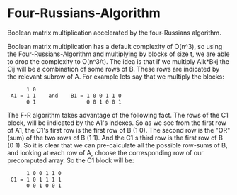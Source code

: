 # Four-Russians-Algorithm
Boolean matrix multiplication accelerated by the four-Russians algorithm.

Boolean matrix multiplication has a default complexity of O(n^3), so using the Four-Russians-Algorithm
and multiplying by blocks of size t, we are able to drop the complexity to O(n^3/t). The idea is that
if we multiply Aik*Bkj the Cij will be a combination of some rows of B. These rows are indicated by the
relevant subrow of A. For example lets say that we multiply the blocks:

          1 0  
     A1 = 1 1    and    B1 = 1 0 0 1 1 0
          0 1                0 0 1 0 0 1
     
The F-R algorithm takes advantage of the following fact. The rows of the C1 block, will be indicated by the 
A1's indexes. So as we see from the first row of A1, the C1's first row is the first row of B (1 0). The second
row is the "OR"(sum) of the two rows of B (1 1). And the C1's third row is the first row of B (0 1). So it is 
clear that we can pre-calculate all the possible row-sums of B, and looking at each row of A, choose the corresponding
row of our precomputed array. So the C1 block will be:

          1 0 0 1 1 0
     C1 = 1 0 1 1 1 1 
          0 0 1 0 0 1
